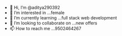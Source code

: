 - 👋 Hi, I’m @aditya290392
- 👀 I’m interested in ...female
- 🌱 I’m currently learning ...full stack web development
- 💞️ I’m looking to collaborate on ...new offers
- 📫 How to reach me ...9502464267

<!---
aditya290392/aditya290392 is a ✨ special ✨ repository because its `README.md` (this file) appears on your GitHub profile.
You can click the Preview link to take a look at your changes.
--->
